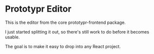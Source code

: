 # Prototypr Editor

This is the editor from the core prototypr-frontend package. 

I just started splitting it out, so there's still work to do before it becomes usable.

The goal is to make it easy to drop into any React project.

